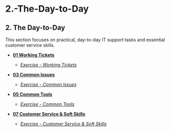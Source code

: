 # 2.-The-Day-to-Day

## 2. The Day-to-Day
This section focuses on practical, day-to-day IT support tasks and essential customer service skills.

- **[01 Working Tickets](The_Day_to_Day/01_Working_Tickets/)**
  - *[Exercise - Working Tickets](The_Day_to_Day/01_Working_Tickets/Exercise_Working_Tickets.md)*

- **[03 Common Issues](The_Day_to_Day/03_Common_Issues/)**
  - *[Exercise - Common Issues](The_Day_to_Day/03_Common_Issues/Exercise_Common_Issues.md)*

- **[05 Common Tools](The_Day_to_Day/05_Common_Tools/)**
  - *[Exercise - Common Tools](The_Day_to_Day/05_Common_Tools/Exercise_Common_Tools.md)*

- **[07 Customer Service & Soft Skills](The_Day_to_Day/07_Customer_Service_Soft_Skills/)**
  - *[Exercise - Customer Service & Soft Skills](The_Day_to_Day/07_Customer_Service_Soft_Skills/Exercise_Customer_Service_Soft_Skills.md)*
